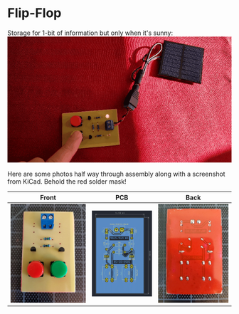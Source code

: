 # Flip-Flop

Storage for 1-bit of information but only when it's sunny:
![Storage](images/1-bit_storage.gif)

Here are some photos half way through assembly along with a screenshot from
KiCad. Behold the red solder mask!

Front                     | PCB                 | Back
:------------------------:|:-------------------:|:------------------------:
![](images/front-wip.jpg) | ![](images/pcb.png) | ![](images/back-wip.jpg)

